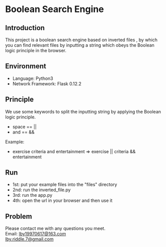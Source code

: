 Boolean Search Engine
======

Introduction
------
  This project is a boolean search engine based on inverted files , by which you can find relevant files by inputting a string which obeys the Boolean logic principle in the browser.

Environment
------
* Language: Python3
* Network Framework: Flask 0.12.2

Principle
------
We use some keywords to split the inputting string by applying the Boolean logic principle. 
* space == ||<br>
* and == &&

Example:
* exercise criteria and entertainment  =>  exercise || criteria && entertainment

Run
------
* 1st: put your example files into the "files" directory
* 2nd: run the inverted_file.py
* 3rd: run the app.py 
* 4th: open the url in your browser and then use it

Problem
------
Please contact me with any questions you meet.<br>
Email: lby19970617@163.com<br>
        lby.riddle.7@gmail.com
